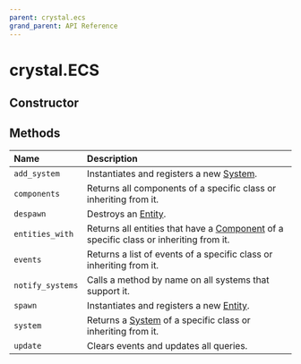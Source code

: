 ```yaml
---
parent: crystal.ecs
grand_parent: API Reference
---
```


# crystal.ECS

## Constructor

## Methods

| Name             | Description                                                                                        |
| :--------------- | :------------------------------------------------------------------------------------------------- |
| `add_system`     | Instantiates and registers a new [System](system).                                                 |
| `components`     | Returns all components of a specific class or inheriting from it.                                  |
| `despawn`        | Destroys an [Entity](entity).                                                                      |
| `entities_with`  | Returns all entities that have a [Component](component) of a specific class or inheriting from it. |
| `events`         | Returns a list of events of a specific class or inheriting from it.                                |
| `notify_systems` | Calls a method by name on all systems that support it.                                             |
| `spawn`          | Instantiates and registers a new [Entity](entity).                                                 |
| `system`         | Returns a [System](system) of a specific class or inheriting from it.                              |
| `update`         | Clears events and updates all queries.                                                             |
